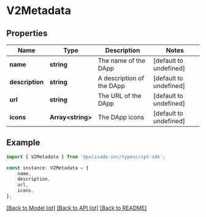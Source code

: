# V2Metadata


## Properties

Name | Type | Description | Notes
------------ | ------------- | ------------- | -------------
**name** | **string** | The name of the DApp | [default to undefined]
**description** | **string** | A description of the DApp | [default to undefined]
**url** | **string** | The URL of the DApp | [default to undefined]
**icons** | **Array&lt;string&gt;** | The DApp icons | [default to undefined]

## Example

```typescript
import { V2Metadata } from '@palisade-inc/typescript-sdk';

const instance: V2Metadata = {
    name,
    description,
    url,
    icons,
};
```

[[Back to Model list]](../README.md#documentation-for-models) [[Back to API list]](../README.md#documentation-for-api-endpoints) [[Back to README]](../README.md)
